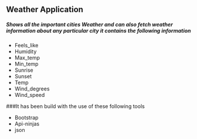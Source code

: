 ## Weather Application

##### Shows all the important cities Weather and can also fetch weather information about any particular city it contains the following information

- Feels_like
 - Humidity
 - Max_temp
- Min_temp
- Sunrise
- Sunset
- Temp
- Wind_degrees
- Wind_speed

###It has been build with the use of these following tools

- Bootstrap
- Api-ninjas
- json
